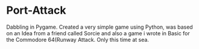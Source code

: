 # Port-Attack
Dabbling in Pygame. Created a very simple game using Python, was based on an Idea from a friend called Sorcie and also a game i wrote in Basic for the Commodore 64(Runway Attack. Only this time at sea. 
